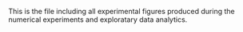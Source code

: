 This is the file including all experimental figures produced during the numerical experiments and exploratary data analytics.
